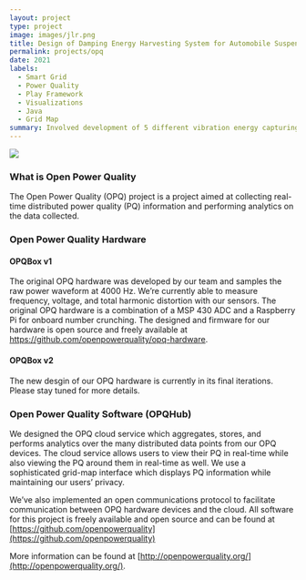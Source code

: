 ```yaml
---
layout: project
type: project
image: images/jlr.png
title: Design of Damping Energy Harvesting System for Automobile Suspension System (Inter IIT: Jaguar LR, India)
permalink: projects/opq
date: 2021
labels:
  - Smart Grid
  - Power Quality
  - Play Framework
  - Visualizations
  - Java
  - Grid Map
summary: Involved development of 5 different vibration energy capturing mechanisms recognized by JLR, India. This involved modelling the car suspension system in SIMULINK with Max 37.85% conversion efficiency and 450 CC space. Different mechanisms based on various physics involved: Vortex-Induced Vibrations, Thermoelectric.
---
```


<img class="ui image" src="{{ site.baseurl }}/images/jlr.png">

### What is Open Power Quality

The Open Power Quality (OPQ) project is a project aimed at collecting real-time distributed power quality (PQ)
information and performing analytics on the data collected.

### Open Power Quality Hardware

#### OPQBox v1

The original OPQ hardware was developed by our team and samples the raw power waveform at 4000 Hz.
We’re currently able to measure frequency, voltage, and total harmonic distortion with our sensors.
The original OPQ hardware is a combination of a MSP 430 ADC and a Raspberry Pi for onboard number crunching.
The designed and firmware for our hardware is open source and freely available at
 https://github.com/openpowerquality/opq-hardware.

#### OPQBox v2

The new desgin of our OPQ hardware is currently in its final iterations. Please stay tuned for more details.

### Open Power Quality Software (OPQHub)

We designed the OPQ cloud service which aggregates, stores, and performs analytics over the many distributed data points
 from our OPQ devices. The cloud service allows users to view their PQ in real-time while also viewing the PQ around
 them in real-time as well. We use a sophisticated grid-map interface which displays PQ information while maintaining
 our users’ privacy.

We’ve also implemented an open communications protocol to facilitate communication between OPQ hardware devices and the
cloud. All software for this project is freely available and open source and can be found at
 [https://github.com/openpowerquality](https://github.com/openpowerquality)

More information can be found at [http://openpowerquality.org/](http://openpowerquality.org/).
